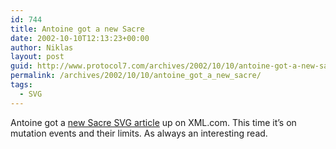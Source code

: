 ```yaml
---
id: 744
title: Antoine got a new Sacre
date: 2002-10-10T12:13:23+00:00
author: Niklas
layout: post
guid: http://www.protocol7.com/archives/2002/10/10/antoine-got-a-new-sacre/
permalink: /archives/2002/10/10/antoine_got_a_new_sacre/
tags:
  - SVG
---
```

<div class='microid-473ba8fcf7ada731d454fe96d5b0a77ffa86fc27'>
  <p>
    Antoine got a <a href="http://www.xml.com/pub/a/2002/10/09/mutate.html">new Sacre SVG article</a> up on XML.com. This time it&#8217;s on mutation events and their limits. As always an interesting read.
  </p>
</div>